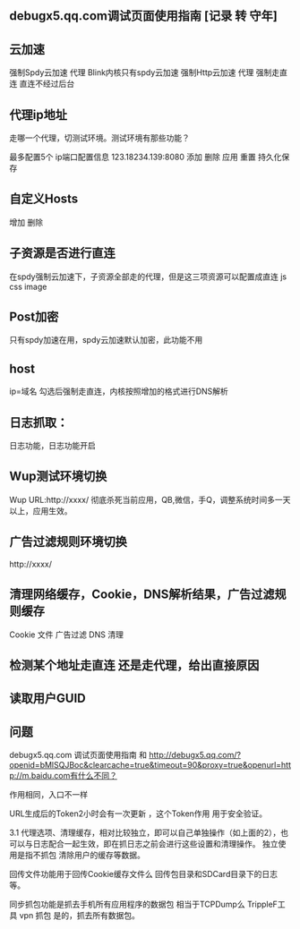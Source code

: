 
## debugx5.qq.com调试页面使用指南 [记录 转 守年]

## 云加速

强制Spdy云加速 代理 Blink内核只有spdy云加速
强制Http云加速 代理
强制走直连 直连不经过后台

## 代理ip地址
走哪一个代理，切测试环境。测试环境有那些功能？

最多配置5个
ip端口配置信息
123.18234.139:8080
添加
删除
应用
重置
持久化保存


## 自定义Hosts

增加
删除

## 子资源是否进行直连
在spdy强制云加速下，子资源全部走的代理，但是这三项资源可以配置成直连
js css image

## Post加密
只有spdy加速在用，spdy云加速默认加密，此功能不用

## host
ip=域名 勾选后强制走直连，内核按照增加的格式进行DNS解析

## 日志抓取：
日志功能，日志功能开启

## Wup测试环境切换

Wup URL:http://xxxx/
彻底杀死当前应用，QB,微信，手Q，调整系统时间多一天以上，应用生效。

## 广告过滤规则环境切换
http://xxxx/

## 清理网络缓存，Cookie，DNS解析结果，广告过滤规则缓存

Cookie
文件
广告过滤
DNS
清理

## 检测某个地址走直连 还是走代理，给出直接原因

## 读取用户GUID


## 问题

debugx5.qq.com 调试页面使用指南 和 http://debugx5.qq.com/?openid=bMlSQJBoc&clearcache=true&timeout=90&proxy=true&openurl=http://m.baidu.com有什么不同？

作用相同，入口不一样

URL生成后的Token2小时会有一次更新 ，这个Token作用 用于安全验证。

3.1 代理选项、清理缓存，相对比较独立，即可以自己单独操作（如上面的2），也可以与日志配合一起生效，即在抓日志之前会进行这些设置和清理操作。
独立使用是指不抓包 清除用户的缓存等数据。

回传文件功能用于回传Cookie缓存文件么
回传包目录和SDCard目录下的日志等。

同步抓包功能是抓去手机所有应用程序的数据包 相当于TCPDump么 TrippleF工具 vpn 抓包
是的，抓去所有数据包。
